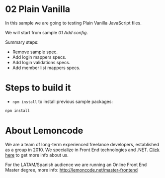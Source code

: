 # 02 Plain Vanilla

In this sample we are going to testing Plain Vanilla JavaScript files.

We will start from sample _01 Add config_.

Summary steps:
 - Remove sample spec.
 - Add login mappers specs.
 - Add login validations specs.
 - Add member list mappers specs.

# Steps to build it

- `npm install` to install previous sample packages:

```bash
npm install

```

# About Lemoncode

We are a team of long-term experienced freelance developers, established as a group in 2010.
We specialize in Front End technologies and .NET. [Click here](http://lemoncode.net/services/en/#en-home) to get more info about us.

For the LATAM/Spanish audience we are running an Online Front End Master degree, more info: http://lemoncode.net/master-frontend
